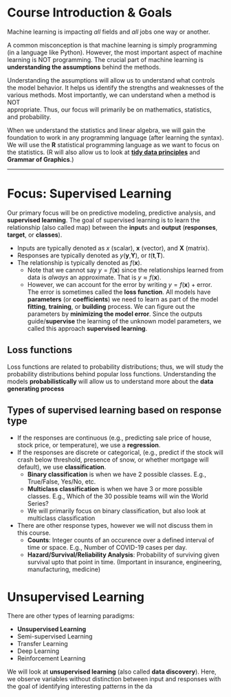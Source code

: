 # Course Introduction & Goals
Machine learning is impacting *all* fields and *all* jobs one way or another.

A common misconception is that machine learning is simply programming (in a language like Python). However, the most important aspect of machine learning is NOT programming. The crucial part of machine learning is **understanding the assumptions** behind the methods.

Understanding the assumptions will allow us to understand what controls the model behavior. It helps us identify the strengths and weaknesses of the various methods. Most importantly, we can understand when a method is NOT   
appropriate. Thus, our focus will primarily be on mathematics, statistics, and  probability.

When we understand the statistics and linear algebra, we will gain the foundation to work in any programming language (after learning the syntax). We will use the **R** statistical programming language as we want to focus on the statistics. (R will also allow us to look at [**tidy data principles**](https://r4ds.had.co.nz/tidy-data.html) and **Grammar of Graphics**.)

---

# Focus: Supervised Learning
Our primary focus will be on predictive modeling, predictive analysis, and **supervised learning**. The goal of supervised learning is to learn the relationship (also called map) between the **input**s and **output** (**responses**, **target**, or **classes**).
- Inputs are typically denoted as $x$ (scalar), $\textbf{x}$ (vector), and $\textbf{X}$ (matrix).
- Responses are typically denoted as $y$($\textbf{y}$,$\textbf{Y}$), or $t$($\textbf{t}$,$\textbf{T}$).
- The relationship is typically denoted as $f(\textbf{x})$.
	- Note that we cannot say $y=f(\textbf{x})$ since the relationships learned from data is *always* an approximate. That is $y \approx f(\textbf{x})$. 
	- However, we can account for the error by writing $y=f(\textbf{x})+\text{error}$. The error is sometimes called the **loss function**.
All models have **parameters** (or **coefficients**) we need to learn as part of the model **fitting**, **training**, or **building** process. We can figure out the parameters by **minimizing the model error**. Since the outputs guide/**supervise** the learning of the unknown model parameters, we called this approach **supervised learning**.

## Loss functions
Loss functions are related to probability distributions; thus, we will study the probability distributions behind popular loss functions. Understanding the models **probabilistically** will allow us to understand more about the **data generating process**

## Types of supervised learning based on response type
- If the responses are continuous (e.g., predicting sale price of house, stock price, or temperature), we use a **regression**.
- If the responses are discrete or categorical, (e.g., predict if the stock will crash below threshold, presence of snow, or whether mortgage will default), we use **classification**.
	- **Binary classification** is when we have 2 possible classes. E.g., True/False, Yes/No, etc.
	- **Multiclass classification** is when we have 3 or more possible classes. E.g., Which of the 30 possible teams will win the World Series?
	- We will primarily focus on binary classification, but also look at multiclass classification
- There are other response types, however we will not discuss them in this course.
	- **Counts**: Integer counts of an occurence over a defined interval of time or space. E.g., Number of COVID-19 cases per day.
	- **Hazard/Survival/Reliability Analysis**: Probability of surviving given survival upto that point in time. (Important in insurance, engineering, manufacturing, medicine)
# Unsupervised Learning
There are other types of learning paradigms:
- **Unsupervised Learning**
- Semi-supervised Learning
- Transfer Learning
- Deep Learning
- Reinforcement Learning

We will look at **unsupervised learning** (also called **data discovery**). Here, we observe variables without distinction between input and responses with the goal of identifying interesting patterns in the da